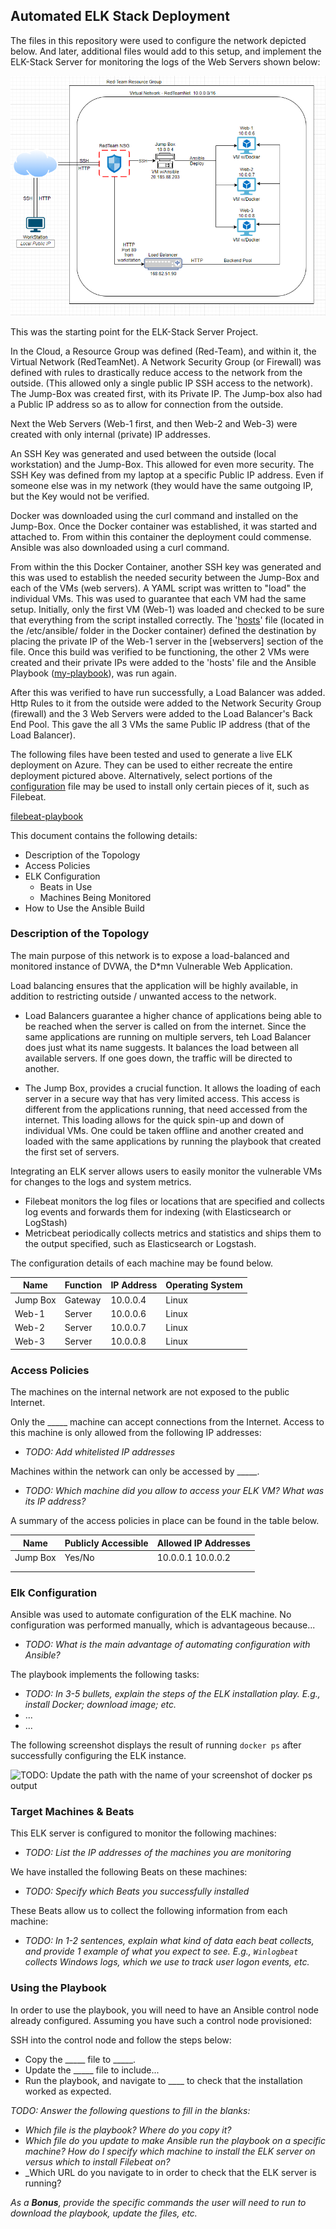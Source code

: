 ## Automated ELK Stack Deployment

The files in this repository were used to configure the network depicted below.  And later, additional files would add to this setup, and implement the ELK-Stack Server for monitoring the logs of the Web Servers shown below:

![image](https://github.com/KW-tech/Project-1-Elk-Stack/blob/main/images/VNet%20before%20ELK.png)

This was the starting point for the ELK-Stack Server Project.

In the Cloud, a Resource Group was defined (Red-Team), and within it, the Virtual Network (RedTeamNet).  A Network Security Group (or Firewall) was defined with rules to drastically reduce access to the network from the outside.  (This allowed only a single public IP SSH access to the network).  The Jump-Box was created first, with its Private IP.  The Jump-box also had a Public IP address so as to allow for connection from the outside.

Next the Web Servers (Web-1 first, and then Web-2 and Web-3) were created with only internal (private) IP addresses.

An SSH Key was generated and used between the outside (local workstation) and the Jump-Box.  This allowed for even more security.  The SSH Key was defined from my laptop at a specific Public IP address.  Even if someone else was in my network (they would have the same outgoing IP, but the Key would not be verified.

Docker was downloaded using the curl command and installed on the Jump-Box.  Once the Docker container was established, it was started and attached to.  From within this container the deployment could commense.  Ansible was also downloaded using a curl command.

From within the this Docker Container, another SSH key was generated and this was used to establish the needed security between the Jump-Box and each of the VMs (web servers).  A YAML script was written to "load" the individual VMs.  This was used to guarantee that each VM had the same setup.  Initially, only the first VM (Web-1) was loaded and checked to be sure that everything from the script installed correctly.  The '[hosts](https://github.com/KW-tech/Project-1-Elk-Stack/blob/main/files/hosts)' file (located in the /etc/ansible/ folder in the Docker container) defined the destination by placing the private IP of the Web-1 server in the [webservers] section of the file.  Once this build was verified to be functioning, the other 2 VMs were created and their private IPs were added to the 'hosts' file and the Ansible Playbook ([my-playbook](https://github.com/KW-tech/Project-1-Elk-Stack/blob/main/files/my-playbook.yml)), was run again.

After this was verified to have run successfully, a Load Balancer was added.  Http Rules to it from the outside were added to the Network Security Group (firewall) and the 3 Web Servers were added to the Load Balancer's Back End Pool.  This gave the all 3 VMs the same Public IP address (that of the Load Balancer).

The following files have been tested and used to generate a live ELK deployment on Azure. They can be used to either recreate the entire deployment pictured above. Alternatively, select portions of the [configuration](https://github.com/KW-tech/Project-1-Elk-Stack/blob/main/files/filebeat-config.yml) file may be used to install only certain pieces of it, such as Filebeat.

  [filebeat-playbook](https://github.com/KW-tech/Project-1-Elk-Stack/blob/main/files/filebeat-playbook.yml)

This document contains the following details:
- Description of the Topology
- Access Policies
- ELK Configuration
  - Beats in Use
  - Machines Being Monitored
- How to Use the Ansible Build


### Description of the Topology

The main purpose of this network is to expose a load-balanced and monitored instance of DVWA, the D*mn Vulnerable Web Application.

Load balancing ensures that the application will be highly available, in addition to restricting outside / unwanted access to the network.
  - Load Balancers guarantee a higher chance of applications being able to be reached when the server is called on from the internet.  Since the same applications are running on multiple servers, teh Load Balancer does just what its name suggests.  It balances the load between all available servers.  If one goes down, the traffic will be directed to another.
  
  - The Jump Box, provides a crucial function.  It allows the loading of each server in a secure way that has very limited access.  This access is different from the applications running, that need accessed from the internet.  This loading allows for the quick spin-up and down of individual VMs.  One could be taken offline and another created and loaded with the same applications by running the playbook that created the first set of servers.

Integrating an ELK server allows users to easily monitor the vulnerable VMs for changes to the logs and system metrics.
- Filebeat monitors the log files or locations that are specified and collects log events and forwards them for indexing (with Elasticsearch or LogStash)
- Metricbeat periodically collects metrics and statistics and ships them to the output specified, such as Elasticsearch or Logstash.

The configuration details of each machine may be found below.

| Name     | Function | IP Address | Operating System |
|----------|----------|------------|------------------|
| Jump Box | Gateway  |  10.0.0.4  | Linux            |
| Web-1    | Server   |  10.0.0.6  | Linux            |
| Web-2    | Server   |  10.0.0.7  | Linux            |
| Web-3    | Server   |  10.0.0.8  | Linux            |

### Access Policies

The machines on the internal network are not exposed to the public Internet. 

Only the _____ machine can accept connections from the Internet. Access to this machine is only allowed from the following IP addresses:
- _TODO: Add whitelisted IP addresses_

Machines within the network can only be accessed by _____.
- _TODO: Which machine did you allow to access your ELK VM? What was its IP address?_

A summary of the access policies in place can be found in the table below.

| Name     | Publicly Accessible | Allowed IP Addresses |
|----------|---------------------|----------------------|
| Jump Box | Yes/No              | 10.0.0.1 10.0.0.2    |
|          |                     |                      |
|          |                     |                      |

### Elk Configuration

Ansible was used to automate configuration of the ELK machine. No configuration was performed manually, which is advantageous because...
- _TODO: What is the main advantage of automating configuration with Ansible?_

The playbook implements the following tasks:
- _TODO: In 3-5 bullets, explain the steps of the ELK installation play. E.g., install Docker; download image; etc._
- ...
- ...

The following screenshot displays the result of running `docker ps` after successfully configuring the ELK instance.

![TODO: Update the path with the name of your screenshot of docker ps output](Images/docker_ps_output.png)

### Target Machines & Beats
This ELK server is configured to monitor the following machines:
- _TODO: List the IP addresses of the machines you are monitoring_

We have installed the following Beats on these machines:
- _TODO: Specify which Beats you successfully installed_

These Beats allow us to collect the following information from each machine:
- _TODO: In 1-2 sentences, explain what kind of data each beat collects, and provide 1 example of what you expect to see. E.g., `Winlogbeat` collects Windows logs, which we use to track user logon events, etc._

### Using the Playbook
In order to use the playbook, you will need to have an Ansible control node already configured. Assuming you have such a control node provisioned: 

SSH into the control node and follow the steps below:
- Copy the _____ file to _____.
- Update the _____ file to include...
- Run the playbook, and navigate to ____ to check that the installation worked as expected.

_TODO: Answer the following questions to fill in the blanks:_
- _Which file is the playbook? Where do you copy it?_
- _Which file do you update to make Ansible run the playbook on a specific machine? How do I specify which machine to install the ELK server on versus which to install Filebeat on?_
- _Which URL do you navigate to in order to check that the ELK server is running?

_As a **Bonus**, provide the specific commands the user will need to run to download the playbook, update the files, etc._
